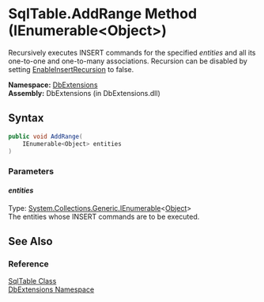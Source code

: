 SqlTable.AddRange Method (IEnumerable&lt;Object>)
=================================================
Recursively executes INSERT commands for the specified *entities* and all its one-to-one and one-to-many associations. Recursion can be disabled by setting [EnableInsertRecursion][1] to false.

**Namespace:** [DbExtensions][2]  
**Assembly:** DbExtensions (in DbExtensions.dll)

Syntax
------

```csharp
public void AddRange(
	IEnumerable<Object> entities
)
```

### Parameters

#### *entities*
Type: [System.Collections.Generic.IEnumerable][3]&lt;[Object][4]>  
The entities whose INSERT commands are to be executed.


See Also
--------

### Reference
[SqlTable Class][5]  
[DbExtensions Namespace][2]  

[1]: ../DatabaseConfiguration/EnableInsertRecursion.md
[2]: ../README.md
[3]: http://msdn.microsoft.com/en-us/library/9eekhta0
[4]: http://msdn.microsoft.com/en-us/library/e5kfa45b
[5]: README.md